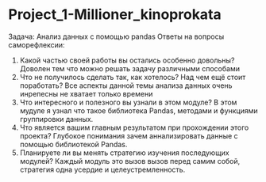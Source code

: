 # Project_1-Millioner_kinoprokata
 Задача: Анализ данных с помощью pandas
 Ответы на вопросы саморефлексии:
1. Какой частью своей работы вы остались особенно довольны?
Доволен тем что можно решать задачу различными способами 
2. Что не получилось сделать так, как хотелось? Над чем ещё стоит поработать?
Все аспекты данной темы анализа данных очень инрепесны не хватает только времени 
3. Что интересного и полезного вы узнали в этом модуле?
В этом мудуле я узнал что такое библиотека Pandas, методами и функциями группировки данных.
4. Что является вашим главным результатом при прохождении этого проекта?
Глубокое понимания зачем аннализировать данные с помощью библиотекой Pandas.
5. Планируете ли вы менять стратегию изучения последующих модулей?
Каждый модуль это вызов вызов перед самим собой, стратегия одна усердие и целеустремленность.

 

